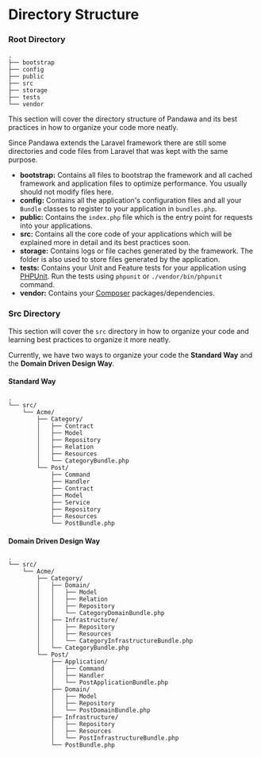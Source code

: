 # Directory Structure

### Root Directory

```
.
├── bootstrap
├── config
├── public
├── src
├── storage
├── tests
└── vendor
```

This section will cover the directory structure of Pandawa and its best practices
in how to organize your code more neatly.

Since Pandawa extends the Laravel framework there are still some directories and code files 
from Laravel that was kept with the same purpose.

- **bootstrap:** Contains all files to bootstrap the framework and all cached framework and
application files to optimize performance. You usually should not modify files here.
- **config:** Contains all the application's configuration files and all your `Bundle` classes
to register to your application in `bundles.php`.
- **public:** Contains the `index.php` file which is the entry point for requests into your applications.
- **src:** Contains all the core code of your applications which will be explained more in detail and its best
practices soon.
- **storage:** Contains logs or file caches generated by the framework. The folder is also used
to store files generated by the application.
- **tests:** Contains your Unit and Feature tests for your application using [PHPUnit](https://phpunit.de/). 
Run the tests using `phpunit` or `./vendor/bin/phpunit` command.
- **vendor:** Contains your [Composer](https://getcomposer.org/) packages/dependencies.

### Src Directory

This section will cover the `src` directory in how to organize your code
and learning best practices to organize it more neatly.

Currently, we have two ways to organize your code the **Standard Way** and the
**Domain Driven Design Way**.

#### Standard Way
```
.
└── src/
    └── Acme/
        ├── Category/
        │   ├── Contract
        │   ├── Model
        │   ├── Repository
        │   ├── Relation        
        │   ├── Resources
        │   └── CategoryBundle.php
        └── Post/
            ├── Command
            ├── Handler
            ├── Contract
            ├── Model
            ├── Service
            ├── Repository
            ├── Resources
            └── PostBundle.php
```
#### Domain Driven Design Way
```
.
└── src/
    └── Acme/
        ├── Category/
        │   ├── Domain/
        │   │   ├── Model
        │   │   ├── Relation
        │   │   ├── Repository
        │   │   └── CategoryDomainBundle.php
        │   ├── Infrastructure/
        │   │   ├── Repository
        │   │   ├── Resources
        │   │   └── CategoryInfrastructureBundle.php
        │   └── CategoryBundle.php
        └── Post/
            ├── Application/
            │   ├── Command
            │   ├── Handler
            │   └── PostApplicationBundle.php
            ├── Domain/
            │   ├── Model
            │   ├── Repository
            │   └── PostDomainBundle.php
            ├── Infrastructure/
            │   ├── Repository
            │   ├── Resources
            │   └── PostInfrastructureBundle.php
            └── PostBundle.php
```